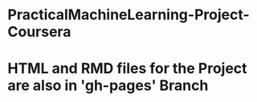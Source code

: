 # PracticalMachineLearning-Project-Coursera


# HTML and RMD files for the Project are also in 'gh-pages' Branch
